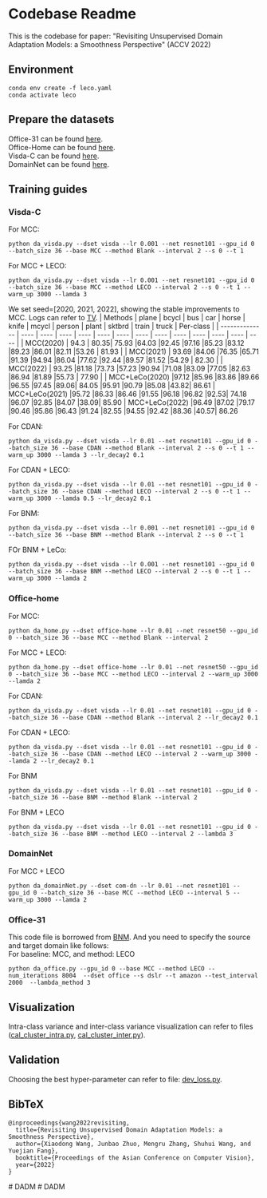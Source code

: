 # Codebase Readme
This is the codebase for paper: "Revisiting Unsupervised Domain Adaptation Models: a Smoothness Perspective" (ACCV 2022)

## Environment
```
conda env create -f leco.yaml
conda activate leco
```

## Prepare the datasets
Office-31 can be found [here](https://paperswithcode.com/dataset/office-31).  
Office-Home can be found [here](https://www.hemanthdv.org/officeHomeDataset.html).   
Visda-C can be found [here](https://github.com/VisionLearningGroup/taskcv-2017-public).     
DomainNet can be found [here](http://ai.bu.edu/M3SDA/).

## Training guides

### Visda-C
For MCC:
```
python da_visda.py --dset visda --lr 0.001 --net resnet101 --gpu_id 0 --batch_size 36 --base MCC --method Blank --interval 2 --s 0 --t 1
```
For MCC + LECO:
```
python da_visda.py --dset visda --lr 0.001 --net resnet101 --gpu_id 0 --batch_size 36 --base MCC --method LECO --interval 2 --s 0 --t 1 --warm_up 3000 --lamda 3
```
We set seed=[2020, 2021, 2022], showing the stable improvements to MCC. Logs can refer to [TV](./log/uda/visda/TV/).
| Methods        | plane | bcycl | bus | car | horse | knife | mcycl | person | plant | sktbrd | train | truck | Per-class |
| -------------- | ---- | ---- | ---- | ---- | ---- | ---- | ---- | ---- | ---- | ---- | ---- | ---- | ---- |
| MCC(2020) | 94.3 | 80.35| 75.93 |64.03 |92.45 |97.16 |85.23 |83.12 |89.23 |86.01 |82.11 |53.26 | 81.93 |
| MCC(2021) | 93.69 |84.06 |76.35 |65.71 |91.39 |94.94 |86.04 |77.62 |92.44 |89.57 |81.52 |54.29 | 82.30 |
| MCC(2022)  | 93.25 |81.18 |73.73 |57.23 |90.94 |71.08 |83.09 |77.05 |82.63 |86.94 |81.89 |55.73 | 77.90 |
| MCC+LeCo(2020) |97.12 |85.96 |83.86 |89.66 |96.55 |97.45 |89.06| 84.05 |95.91 |90.79 |85.08 |43.82| 86.61
| MCC+LeCo(2021) |95.72 |86.33 |86.46 |91.55 |96.18 |96.82 |92.53| 74.18 |96.07 |92.85 |84.07 |38.09| 85.90
| MCC+LeCo(2022) |96.49 |87.02 |79.17 |90.46 |95.86 |96.43 |91.24 |82.55 |94.55 |92.42 |88.36 |40.57| 86.26

For CDAN:
```
python da_visda.py --dset visda --lr 0.01 --net resnet101 --gpu_id 0 --batch_size 36 --base CDAN --method Blank --interval 2 --s 0 --t 1 --warm_up 3000 --lamda 3 --lr_decay2 0.1
```
For CDAN + LECO:
```
python da_visda.py --dset visda --lr 0.01 --net resnet101 --gpu_id 0 --batch_size 36 --base CDAN --method LECO --interval 2 --s 0 --t 1 --warm_up 3000 --lamda 0.5 --lr_decay2 0.1
```
For BNM:
```
python da_visda.py --dset visda --lr 0.001 --net resnet101 --gpu_id 0 --batch_size 36 --base BNM --method Blank --interval 2 --s 0 --t 1
```
FOr BNM + LeCo:
```
python da_visda.py --dset visda --lr 0.001 --net resnet101 --gpu_id 0 --batch_size 36 --base BNM --method LECO --interval 2 --s 0 --t 1 --warm_up 3000 --lamda 2
```

### Office-home
For MCC:
```
python da_home.py --dset office-home --lr 0.01 --net resnet50 --gpu_id 0 --batch_size 36 --base MCC --method Blank --interval 2
```
For MCC + LECO:
```
python da_home.py --dset office-home --lr 0.01 --net resnet50 --gpu_id 0 --batch_size 36 --base MCC --method LECO --interval 2 --warm_up 3000 --lamda 2
```
For CDAN:
```
python da_visda.py --dset visda --lr 0.01 --net resnet101 --gpu_id 0 --batch_size 36 --base CDAN --method Blank --interval 2 --lr_decay2 0.1
```
For CDAN + LECO:
```
python da_visda.py --dset visda --lr 0.01 --net resnet101 --gpu_id 0 --batch_size 36 --base CDAN --method LECO --interval 2 --warm_up 3000 --lamda 2 --lr_decay2 0.1
```
For BNM
```
python da_visda.py --dset visda --lr 0.01 --net resnet101 --gpu_id 0 --batch_size 36 --base BNM --method Blank --interval 2
```
For BNM + LECO
```
python da_visda.py --dset visda --lr 0.01 --net resnet101 --gpu_id 0 --batch_size 36 --base BNM --method LECO --interval 2 --lambda 3
```


### DomainNet
For MCC + LECO
```
python da_domainNet.py --dset com-dn --lr 0.01 --net resnet101 --gpu_id 0 --batch_size 36 --base MCC --method LECO --interval 5 --warm_up 3000 --lamda 2
```
### Office-31
This code file is borrowed from [BNM](https://github.com/cuishuhao/BNM). And you need to specify the source and target domain like follows:  
For baseline: MCC, and method: LECO
```
python da_office.py --gpu_id 0 --base MCC --method LECO --num_iterations 8004  --dset office --s dslr --t amazon --test_interval 2000  --lambda_method 3
```

## Visualization
Intra-class variance and inter-class variance visualization can refer to files ([cal_cluster_intra.py](./tool/cal_cluster_intra.py), [cal_cluster_inter.py](./tool/cal_cluster_inter.py)).

## Validation
Choosing the best hyper-parameter can refer to file: [dev_loss.py](./tool/dev_loss.py).

## BibTeX
```
@inproceedings{wang2022revisiting,
  title={Revisiting Unsupervised Domain Adaptation Models: a Smoothness Perspective},
  author={Xiaodong Wang, Junbao Zhuo, Mengru Zhang, Shuhui Wang, and Yuejian Fang},
  booktitle={Proceedings of the Asian Conference on Computer Vision},
  year={2022}
}
```
#   D A D M  
 #   D A D M  
 